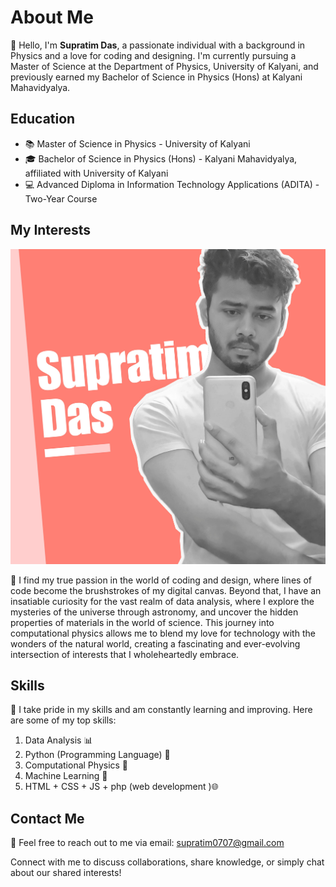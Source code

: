 # About Me

👋 Hello, I'm **Supratim Das**, a passionate individual with a background in Physics and a love for coding and designing. I'm currently pursuing a Master of Science at the Department of Physics, University of Kalyani, and previously earned my Bachelor of Science in Physics (Hons) at Kalyani Mahavidyalya.

## Education

- 📚 Master of Science in Physics - University of Kalyani
- 🎓 Bachelor of Science in Physics (Hons) - Kalyani Mahavidyalya, affiliated with University of Kalyani
- 💻 Advanced Diploma in Information Technology Applications (ADITA) - Two-Year Course

## My Interests

![Supratim Das Physics](https://raw.githubusercontent.com/supratimdasinfo/supratimdas/main/Supratim%20Das%20cover.jpg?raw=True)

🌟 I find my true passion in the world of coding and design, where lines of code become the brushstrokes of my digital canvas. Beyond that, I have an insatiable curiosity for the vast realm of data analysis, where I explore the mysteries of the universe through astronomy, and uncover the hidden properties of materials in the world of science. This journey into computational physics allows me to blend my love for technology with the wonders of the natural world, creating a fascinating and ever-evolving intersection of interests that I wholeheartedly embrace.

## Skills

🚀 I take pride in my skills and am constantly learning and improving. Here are some of my top skills:

1. Data Analysis 📊
2. Python (Programming Language) 🐍
3. Computational Physics 🌌
4. Machine Learning 🤖
5. HTML + CSS + JS + php (web development )🌐

## Contact Me

📧 Feel free to reach out to me via email: [supratim0707@gmail.com](mailto:supratim0707@gmail.com)

Connect with me to discuss collaborations, share knowledge, or simply chat about our shared interests!

<!---
suprotimdas/suprotimdas is a ✨ special ✨ repository because its `README.md` (this file) appears on your GitHub profile.
You can click the Preview link to take a look at your changes.
--->
